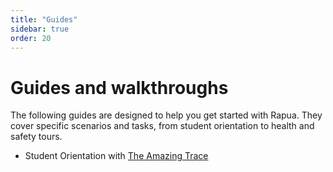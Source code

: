 ```yaml
---
title: "Guides"
sidebar: true
order: 20
---
```


# Guides and walkthroughs

The following guides are designed to help you get started with Rapua. They cover specific scenarios and tasks, from student orientation to health and safety tours.

- Student Orientation with [The Amazing Trace](/docs/user/guides/student-orientation)
